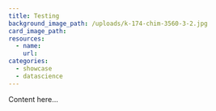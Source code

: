 ```yaml
---
title: Testing
background_image_path: /uploads/k-174-chim-3560-3-2.jpg
card_image_path:
resources:
  - name:
    url:
categories:
  - showcase
  - datascience
---
```



Content here…